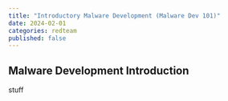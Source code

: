 ```yaml
---
title: "Introductory Malware Development (Malware Dev 101)"
date: 2024-02-01
categories: redteam
published: false
---
```


## Malware Development Introduction

stuff
